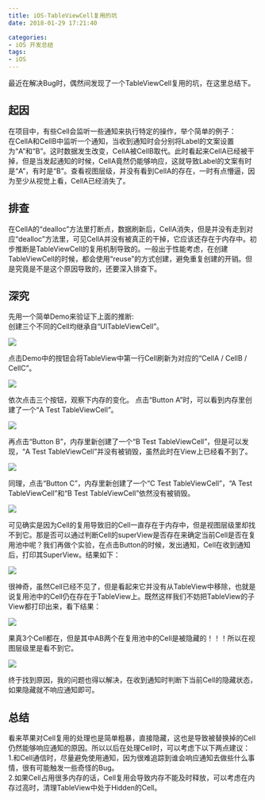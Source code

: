 ```yaml
---
title: iOS-TableViewCell复用的坑
date: 2018-01-29 17:21:40

categories:
- iOS 开发总结
tags:
- iOS
---
```

最近在解决Bug时，偶然间发现了一个TableViewCell复用的坑，在这里总结下。

<!-- more -->

## 起因
在项目中，有些Cell会监听一些通知来执行特定的操作，举个简单的例子：  
在CellA和CellB中监听一个通知，当收到通知时会分别将Label的文案设置为“A”和“B”。这时数据发生改变，CellA被CellB取代。此时看起来CellA已经被干掉，但是当发起通知的时候，CellA竟然仍能够响应，这就导致Label的文案有时是“A”，有时是“B”。查看视图层级，并没有看到CellA的存在，一时有点懵逼，因为至少从视觉上看，CellA已经消失了。
## 排查
在CellA的“dealloc”方法里打断点，数据刷新后，CellA消失，但是并没有走到对应“dealloc”方法里，可见CellA并没有被真正的干掉，它应该还存在于内存中。初步推断是TableViewCell的复用机制导致的。一般出于性能考虑，在创建TableViewCell的时候，都会使用“reuse”的方式创建，避免重复创建的开销。但是究竟是不是这个原因导致的，还要深入排查下。
## 深究
先用一个简单Demo来验证下上面的推断:  
创建三个不同的Cell均继承自“UITableViewCell”。

![](https://raw.githubusercontent.com/ChiRenhua/Resource/master/WebImage/iOS-TableViewCell%E5%A4%8D%E7%94%A8%E7%9A%84%E5%9D%91/002.png)

点击Demo中的按钮会将TableView中第一行Cell刷新为对应的“CellA / CellB / CellC”。

![](https://raw.githubusercontent.com/ChiRenhua/Resource/master/WebImage/iOS-TableViewCell%E5%A4%8D%E7%94%A8%E7%9A%84%E5%9D%91/001.png)

依次点击三个按钮，观察下内存的变化。
点击“Button A”时，可以看到内存里创建了一个“A Test TableViewCell”。

![](https://raw.githubusercontent.com/ChiRenhua/Resource/master/WebImage/iOS-TableViewCell%E5%A4%8D%E7%94%A8%E7%9A%84%E5%9D%91/003.png)

再点击“Button B”，内存里新创建了一个“B Test TableViewCell”，但是可以发现，“A Test TableViewCell”并没有被销毁，虽然此时在View上已经看不到了。

![](https://raw.githubusercontent.com/ChiRenhua/Resource/master/WebImage/iOS-TableViewCell%E5%A4%8D%E7%94%A8%E7%9A%84%E5%9D%91/004.png)

同理，点击“Button C”，内存里新创建了一个“C Test TableViewCell”，“A Test TableViewCell”和“B Test TableViewCell”依然没有被销毁。  

![](https://raw.githubusercontent.com/ChiRenhua/Resource/master/WebImage/iOS-TableViewCell%E5%A4%8D%E7%94%A8%E7%9A%84%E5%9D%91/005.png)

可见确实是因为Cell的复用导致旧的Cell一直存在于内存中，但是视图层级里却找不到它。那是否可以通过判断Cell的superView是否存在来确定当前Cell是否在复用池中呢？我们再做个实验，在点击Button的时候，发出通知，Cell在收到通知后，打印其SuperView。结果如下：

![](https://raw.githubusercontent.com/ChiRenhua/Resource/master/WebImage/iOS-TableViewCell%E5%A4%8D%E7%94%A8%E7%9A%84%E5%9D%91/006.png)

很神奇，虽然Cell已经不见了，但是看起来它并没有从TableView中移除，也就是说复用池中的Cell仍在存在于TableView上。既然这样我们不妨把TableView的子View都打印出来，看下结果：

![](https://raw.githubusercontent.com/ChiRenhua/Resource/master/WebImage/iOS-TableViewCell%E5%A4%8D%E7%94%A8%E7%9A%84%E5%9D%91/007.png)

果真3个Cell都在，但是其中AB两个在复用池中的Cell是被隐藏的！！！所以在视图层级里是看不到它。

![](https://raw.githubusercontent.com/ChiRenhua/Resource/master/WebImage/iOS-TableViewCell%E5%A4%8D%E7%94%A8%E7%9A%84%E5%9D%91/008.png)

终于找到原因，我的问题也得以解决，在收到通知时判断下当前Cell的隐藏状态，如果隐藏就不响应通知即可。

## 总结
看来苹果对Cell复用的处理也是简单粗暴，直接隐藏，这也是导致被替换掉的Cell仍然能够响应通知的原因。所以以后在处理Cell时，可以考虑下以下两点建议：  
1.和Cell通信时，尽量避免使用通知，因为很难追踪到谁会响应通知去做些什么事情，很有可能触发一些奇怪的Bug。  
2.如果Cell占用很多内存的话，Cell复用会导致内存不能及时释放，可以考虑在内存过高时，清理TableView中处于Hidden的Cell。